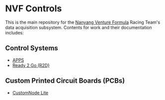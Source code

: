 # NVF Controls

This is the main repository for the [Nanyang Venture Formula](.) Racing Team's data acquisition subsystem. Contents for work and their documentation includes:

## Control Systems

- [APPS](./apps.md)
- [Ready 2 Go (R2D)](./R2D.md)

## Custom Printed Circuit Boards (PCBs)

- [CustomNode Lite](.)

